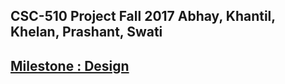 ## CSC-510 Project Fall 2017 Abhay, Khantil, Khelan, Prashant, Swati

## [Milestone : Design](./Design.md)
    
